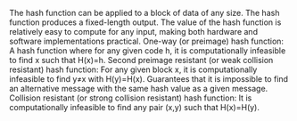 The hash function can be applied to a block of data of any size.
The hash function produces a fixed-length output.
The value of the hash function is relatively easy to compute for any input, making both hardware and software implementations practical.
One-way (or preimage) hash function: A hash function where for any given code h, it is computationally infeasible to find x such that H(x)=h.
Second preimage resistant (or weak collision resistant) hash function: For any given block x, it is computationally infeasible to find y≠x with H(y)=H(x). Guarantees that it is impossible to find an alternative message with the same hash value as a given message.
Collision resistant (or strong collision resistant) hash function: It is computationally infeasible to find any pair (x,y) such that H(x)=H(y).
